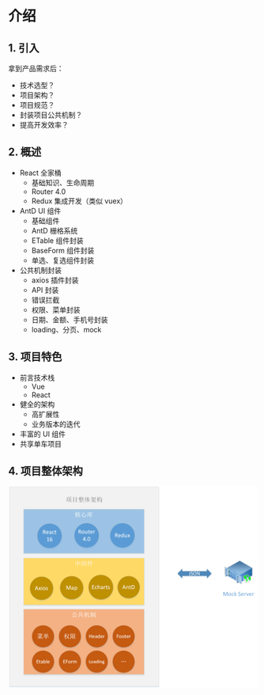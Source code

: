 # 介绍

## 1. 引入

拿到产品需求后：

* 技术选型？
* 项目架构？
* 项目规范？
* 封装项目公共机制？
* 提高开发效率？

## 2. 概述

* React 全家桶
  * 基础知识、生命周期
  * Router 4.0
  * Redux 集成开发（类似 vuex）
* AntD UI 组件
  * 基础组件
  * AntD 栅格系统
  * ETable 组件封装
  * BaseForm 组件封装
  * 单选、复选组件封装
* 公共机制封装
  * axios 插件封装
  * API 封装
  * 错误拦截
  * 权限、菜单封装
  * 日期、金额、手机号封装
  * loading、分页、mock

## 3. 项目特色

* 前言技术栈
  * Vue
  * React
* 健全的架构
  * 高扩展性
  * 业务版本的迭代
* 丰富的 UI 组件
* 共享单车项目

## 4. 项目整体架构

![./assets/images/1-1.png](./assets/images/1-1.png)